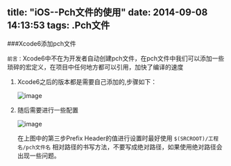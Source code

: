 title: "iOS--Pch文件的使用"
date: 2014-09-08 14:13:53
tags: .Pch文件
---

###Xcode6添加pch文件

`前言：`Xcode6中不在为开发者自动创建pch文件，在pch文件中我们可以添加一些琐碎的宏定义，在项目中任何地方都可以引用，加快了编译的速度

1. Xcode6之后的版本都是需要自己添加的,步骤如下：

	![image](/images/pch/1.png)
	
2. 随后需要进行一些配置

	![image](/images/pch/2.png)
	
	在上图中的第三步Prefix Header的值进行设置时最好使用
	`$(SRCROOT)/工程名/pch文件名`
	相对路径的书写方法，不要写成绝对路径，如果使用绝对路径会出现一些问题。